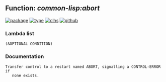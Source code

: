## Function: ***common-lisp:abort***
[![package](https://img.shields.io/badge/Package-COMMON--LISP-5f9ea0.svg?style=social&colorA=999999)](../) [![type](https://img.shields.io/badge/Type-Function-5f9ea0.svg?style=social&colorA=999999)](../#function) [![clhs](https://img.shields.io/badge/CLHS-ABORT-5f9ea0.svg?style=social&colorA=999999)](http://www.lispworks.com/documentation/HyperSpec/Body/a_abort.htm) [![github](https://img.shields.io/badge/GitHub-View_the_source-5f9ea0.svg?style=social&colorA=999999&logo=github)](https://github.com/sbcl/sbcl/blob/master/src/code/condition.lisp/) 
### Lambda list
```
(&OPTIONAL CONDITION)
```
### Documentation
```
Transfer control to a restart named ABORT, signalling a CONTROL-ERROR if
   none exists.
```
